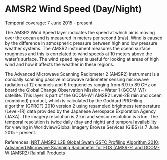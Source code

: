 # AMSR2 Wind Speed (Day/Night)
Temporal coverage: 7 June 2015 - present

The AMSR2 Wind Speed layer indicates the speed at which air is moving over the ocean and is measured in meters per second (m/s). Wind is caused by the difference in atmospheric pressure between high and low pressure weather systems. The AMSR2 instrument measures the ocean surface roughness and this is correlated to wind speeds at 10 meters above the water’s surface. The wind speed layer is useful for looking at areas of high wind and how it affects the weather in these regions.

The Advanced Microwave Scanning Radiometer 2 (AMSR2) instrument is a conically scanning passive microwave radiometer sensing microwave radiation at 12 channels and 6 frequencies ranging from 6.9 to 89 GHz on board the Global Change Observation Mission – Water 1 (GCOM-W1) satellite. This layer is part of the GCOM-W1 AMSR2 Level-2B rain and ocean (combined) product, which is calculated by the Goddard PROFiling algorithm (GPROF) 2010 version 2 using resampled brightness temperature (Level-1R) data provided by the Japanese Aerospace Exploration Agency (JAXA). The imagery resolution is 2 km and sensor resolution is 5 km. The temporal resolution is twice daily (day and night) and temporal availability for viewing in Worldview/Global Imagery Browse Services (GIBS) is 7 June 2015 - present.

References: [NRT AMSR2 L2B Global Swath GSFC Profiling Algorithm 2010](https://ghrc.nsstc.nasa.gov/hydro/details/A2_RainOcn_NRT);
[Advanced Microwave Scanning Radiometer for EOS (AMSR-E) and GCOM-W (AMSR2) Rainfall Products](http://rain.atmos.colostate.edu/RAINMAP10v2/amsr_description.html)
